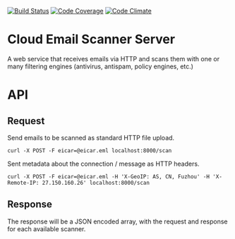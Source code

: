 [![Build Status][ci-img]][ci-url]
[![Code Coverage][cov-img]][cov-url]
[![Code Climate][clim-img]][clim-url]

# Cloud Email Scanner Server

A web service that receives emails via HTTP and scans them with one or many filtering engines (antivirus, antispam, policy engines, etc.)

# API

## Request

Send emails to be scanned as standard HTTP file upload.

`curl -X POST -F eicar=@eicar.eml localhost:8000/scan`

Sent metadata about the connection / message as HTTP headers.

`curl -X POST -F eicar=@eicar.eml -H 'X-GeoIP: AS, CN, Fuzhou' -H 'X-Remote-IP: 27.150.160.26' localhost:8000/scan`

## Response

The response will be a JSON encoded array, with the request and response for
each available scanner. 


[ci-img]: https://travis-ci.org/cloud-css/ess.svg
[ci-url]: https://travis-ci.org/cloud-css/ess
[cov-img]: https://codecov.io/github/cloud-css/ess/coverage.svg
[cov-url]: https://codecov.io/github/cloud-css/ess
[clim-img]: https://codeclimate.com/github/cloud-css/ess/badges/gpa.svg
[clim-url]: https://codeclimate.com/github/cloud-css/ess
